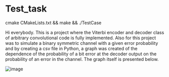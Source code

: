 # Test_task

cmake CMakeLists.txt && make && ./TestCase

Hi everybody. This is a project where the Viterbi encoder and decoder class of arbitrary convolutional code is fully implemented. Also for this project was to simulate a binary symmetric channel with a given error probability and by creating a csv file in Python, a graph was created of the dependence of the probability of a bit error at the decoder output
on the probability of an error in the channel. The graph itself is presented below.





![image](https://github.com/KevGen6908/Test_task/assets/116305013/5792509f-50d2-42eb-ad63-2b115a5beeb5)

